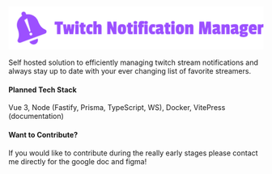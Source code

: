 ![Twitch Noty Manager](https://github.com/SamG06/twitch-noty-manager/blob/main/frontend/src/assets/twitch-noty-logo.svg)

Self hosted solution to efficiently managing twitch stream notifications and always stay up to date with your ever changing list of favorite streamers.

#### Planned Tech Stack

Vue 3, Node (Fastify, Prisma, TypeScript, WS), Docker, VitePress (documentation)

#### Want to Contribute?

If you would like to contribute during the really early stages please contact me directly for the google doc and figma!
